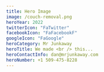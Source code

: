 ```yaml
---
title: Hero Image
image: /couch-removal.png
heroYear: 2022
twitterIcon: "FaTwitter"
facebookIcon: "FaFacebookF"
googleIcon: "FaGoogle"
heroCategory: Mr Junkaway
heroTitle: We made <br /> this...
heroContactInfo: dan@mrjunkaway.com
heroNumber: +1 509-475-8228
---
```

